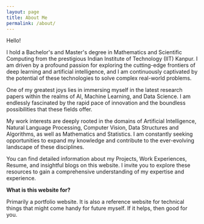 ```yaml
---
layout: page
title: About Me
permalink: /about/
---
```


Hello!

I hold a Bachelor's and Master's degree in Mathematics and Scientific Computing from the prestigious Indian Institute of Technology (IIT) Kanpur. I am driven by a profound passion for exploring the cutting-edge frontiers of deep learning and artificial intelligence, and I am continuously captivated by the potential of these technologies to solve complex real-world problems.

One of my greatest joys lies in immersing myself in the latest research papers within the realms of AI, Machine Learning, and Data Science. I am endlessly fascinated by the rapid pace of innovation and the boundless possibilities that these fields offer.

My work interests are deeply rooted in the domains of Artificial Intelligence, Natural Language Processing, Computer Vision, Data Structures and Algorithms, as well as Mathematics and Statistics. I am constantly seeking opportunities to expand my knowledge and contribute to the ever-evolving landscape of these disciplines.

You can find detailed information about my Projects, Work Experiences, Resume, and insightful blogs on this website. I invite you to explore these resources to gain a comprehensive understanding of my expertise and experience.


**What is this website for?**

Primarily a portfolio website. It is also a reference website for technical things that might come handy for future myself. If it helps, then good for you.